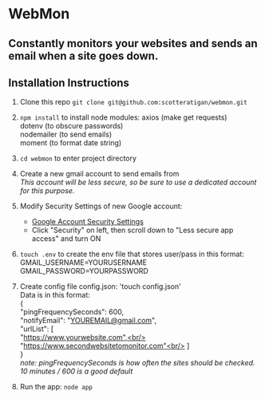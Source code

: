 # WebMon

## Constantly monitors your websites and sends an email when a site goes down.

## Installation Instructions

1. Clone this repo
   `git clone git@github.com:scotteratigan/webmon.git`

1. `npm install` to install node modules:
   axios (make get requests)<br/>
   dotenv (to obscure passwords)<br/>
   nodemailer (to send emails)<br/>
   moment (to format date string)<br/>

1. `cd webmon` to enter project directory

1. Create a new gmail account to send emails from<br/>
   _This account will be less secure, so be sure to use a dedicated account for this purpose._

1. Modify Security Settings of new Google account:

   - [Google Account Security Settings]('https://myaccount.google.com/security')
   - Click "Security" on left, then scroll down to "Less secure app access" and turn ON

1. `touch .env` to create the env file that stores user/pass in this format:<br/>
   GMAIL_USERNAME=YOURUSERNAME<br/>
   GMAIL_PASSWORD=YOURPASSWORD

1. Create config file config.json:
   'touch config.json'<br/>
   Data is in this format:<br/>
   {<br/>
   "pingFrequencySeconds": 600,<br/>
   "notifyEmail": "YOUREMAIL@gmail.com",<br/>
   "urlList": [<br/>
   "https://www.yourwebsite.com",<br/>
   "https://www.secondwebsitetomonitor.com"<br/>
   ]<br/>
   }<br/>
   _note: pingFrequencySeconds is how often the sites should be checked. 10 minutes / 600 is a good default_

1. Run the app:
   `node app`
